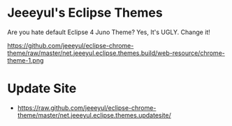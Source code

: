# Jeeeyul's Eclipse Themes

Are you hate default Eclipse 4 Juno Theme?
Yes, It's UGLY. Change it!

https://github.com/jeeeyul/eclipse-chrome-theme/raw/master/net.jeeeyul.eclipse.themes.build/web-resource/chrome-theme-1.png

# Update Site
* https://raw.github.com/jeeeyul/eclipse-chrome-theme/master/net.jeeeyul.eclipse.themes.updatesite/